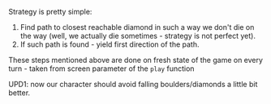 Strategy is pretty simple:
1. Find path to closest reachable diamond in such a way we don't die on the way (well, we actually die sometimes - strategy is not perfect yet).
2. If such path is found - yield first direction of the path.

These steps mentioned above are done on fresh state of the game on every turn - taken from screen parameter of the `play` function

UPD1: now our character should avoid falling boulders/diamonds a little bit better.